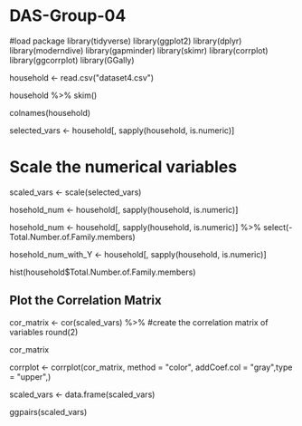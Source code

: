 # DAS-Group-04

#load package
library(tidyverse)
library(ggplot2)
library(dplyr)
library(moderndive)
library(gapminder)
library(skimr)
library(corrplot)
library(ggcorrplot)
library(GGally)

household <- read.csv("dataset4.csv") 

household %>%
skim()

colnames(household)

selected_vars <- household[, sapply(household, is.numeric)]

# Scale the numerical variables
scaled_vars <- scale(selected_vars)

hosehold_num <- household[, sapply(household, is.numeric)]

hosehold_num <- household[, sapply(household, is.numeric)] %>%
select(-Total.Number.of.Family.members)

hosehold_num_with_Y <- household[, sapply(household, is.numeric)]

hist(household$Total.Number.of.Family.members)

## Plot the Correlation Matrix

cor_matrix <- cor(scaled_vars) %>% #create the correlation matrix of variables
  round(2)

cor_matrix

corrplot <- corrplot(cor_matrix, method = "color", addCoef.col = "gray",type = "upper",)

scaled_vars <- data.frame(scaled_vars)

ggpairs(scaled_vars)

